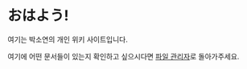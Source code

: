 # おはよう!
여기는 박소연의 개인 위키 사이트입니다.

여기에 어떤 문서들이 있는지 확인하고 싶으시다면 [파일 관리자](https://github.com/ParkSoYeon666/ParkSoYeon666.github.io/)로 돌아가주세요.
